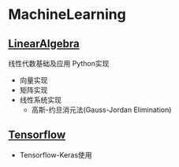 # MachineLearning    

## [LinearAlgebra](./LinearAlgebra/README.md)    

线性代数基础及应用  Python实现     
* 向量实现    
* 矩阵实现    
* 线性系统实现    
    * 高斯-约旦消元法(Gauss-Jordan Elimination)     

## [Tensorflow](./Tensorflow/README.md)   

* Tensorflow-Keras使用    